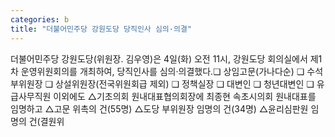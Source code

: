 ```yaml
---
categories: b
title: "더불어민주당 강원도당 당직인사 심의·의결"
---
```

더불어민주당 강원도당(위원장. 김우영)은 4일(화) 오전 11시, 강원도당 회의실에서 제1차 운영위원회의를 개최하여, 당직인사를 심의&middot;의결했다.❏ 상임고문(가나다순) ❏ 수석부위원장 ❏ 상설위원장(전국위원회급 제외) ❏ 정책실장 ❏ 대변인 ❏ 청년대변인																																																		❏ 유급사무직원 이외에도 △기초의회 원내대표협의회장에 최종현 속초시의회 원내대표를 임명하고 △고문 위촉의 건(55명) △도당 부위원장 임명의 건(34명) △윤리심판원 임명의 건(결원위